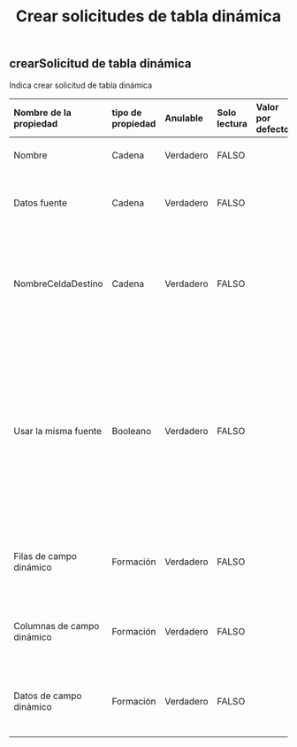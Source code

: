 ﻿---
title: Crear solicitudes de tabla dinámica
second_title: Aspose.Cells Cloud Documen
type: docs
url: /es/specification/model/createpivottablerequest/
description: "Aspose.Cells Especificación del modelo de nube: CreatePivotTableRequest. Maneje sin esfuerzo Excel y otros documentos de hoja de cálculo con funciones como abrir, generar, editar, dividir, fusionar, comparar y convertir."
weight: 50
---
## **crearSolicitud de tabla dinámica**

 Indica crear solicitud de tabla dinámica

| Nombre de la propiedad| tipo de propiedad| Anulable| Solo lectura| Valor por defecto| Descripción|
|:- |:- |:- |:- |:- |:- |
| Nombre| Cadena| Verdadero| FALSO|| Nombre de la tabla dinámica|
| Datos fuente| Cadena| Verdadero| FALSO|| Los datos de la nueva caché de tabla dinámica.|
| NombreCeldaDestino| Cadena| Verdadero| FALSO|| La celda en la esquina superior izquierda del rango de destino del informe de tabla dinámica.|
| Usar la misma fuente| Booleano| Verdadero| FALSO|| Indica si se utiliza la misma fuente de datos cuando otra tabla dinámica existente ha utilizado esta fuente de datos. Si la propiedad es verdadera, ahorrará memoria.|
| Filas de campo dinámico|Formación<Integer> | Verdadero| FALSO|| Representa campos de fila en un informe de tabla dinámica.|
| Columnas de campo dinámico|Formación<Integer> | Verdadero| FALSO||Representa campos de columna en un informe de tabla dinámica.|
|Datos de campo dinámico|Formación<Integer> | Verdadero| FALSO|| Representa campos de datos en un informe de tabla dinámica.|

